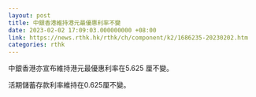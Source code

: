 ```yaml
---
layout: post
title: 中銀香港維持港元最優惠利率不變
date: 2023-02-02 17:09:03.000000000 +08:00
link: https://news.rthk.hk/rthk/ch/component/k2/1686235-20230202.htm
categories: rthk
---
```


中銀香港亦宣布維持港元最優惠利率在5.625 厘不變。

活期儲蓄存款利率維持在0.625厘不變。
